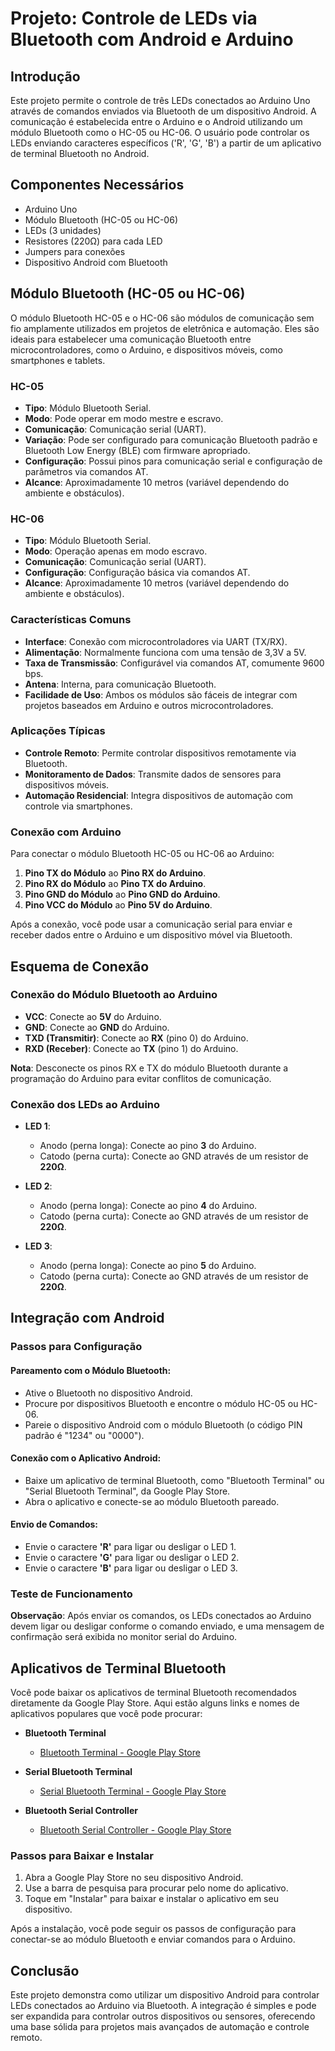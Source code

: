 # Projeto: Controle de LEDs via Bluetooth com Android e Arduino

## Introdução

Este projeto permite o controle de três LEDs conectados ao Arduino Uno através de comandos enviados via Bluetooth de um dispositivo Android. A comunicação é estabelecida entre o Arduino e o Android utilizando um módulo Bluetooth como o HC-05 ou HC-06. O usuário pode controlar os LEDs enviando caracteres específicos ('R', 'G', 'B') a partir de um aplicativo de terminal Bluetooth no Android.

## Componentes Necessários

- Arduino Uno
- Módulo Bluetooth (HC-05 ou HC-06)
- LEDs (3 unidades)
- Resistores (220Ω) para cada LED
- Jumpers para conexões
- Dispositivo Android com Bluetooth

## Módulo Bluetooth (HC-05 ou HC-06)

O módulo Bluetooth HC-05 e o HC-06 são módulos de comunicação sem fio amplamente utilizados em projetos de eletrônica e automação. Eles são ideais para estabelecer uma comunicação Bluetooth entre microcontroladores, como o Arduino, e dispositivos móveis, como smartphones e tablets.

### HC-05

- **Tipo**: Módulo Bluetooth Serial.
- **Modo**: Pode operar em modo mestre e escravo.
- **Comunicação**: Comunicação serial (UART).
- **Variação**: Pode ser configurado para comunicação Bluetooth padrão e Bluetooth Low Energy (BLE) com firmware apropriado.
- **Configuração**: Possui pinos para comunicação serial e configuração de parâmetros via comandos AT.
- **Alcance**: Aproximadamente 10 metros (variável dependendo do ambiente e obstáculos).

### HC-06

- **Tipo**: Módulo Bluetooth Serial.
- **Modo**: Operação apenas em modo escravo.
- **Comunicação**: Comunicação serial (UART).
- **Configuração**: Configuração básica via comandos AT.
- **Alcance**: Aproximadamente 10 metros (variável dependendo do ambiente e obstáculos).

### Características Comuns

- **Interface**: Conexão com microcontroladores via UART (TX/RX).
- **Alimentação**: Normalmente funciona com uma tensão de 3,3V a 5V.
- **Taxa de Transmissão**: Configurável via comandos AT, comumente 9600 bps.
- **Antena**: Interna, para comunicação Bluetooth.
- **Facilidade de Uso**: Ambos os módulos são fáceis de integrar com projetos baseados em Arduino e outros microcontroladores.

### Aplicações Típicas

- **Controle Remoto**: Permite controlar dispositivos remotamente via Bluetooth.
- **Monitoramento de Dados**: Transmite dados de sensores para dispositivos móveis.
- **Automação Residencial**: Integra dispositivos de automação com controle via smartphones.

### Conexão com Arduino

Para conectar o módulo Bluetooth HC-05 ou HC-06 ao Arduino:

1. **Pino TX do Módulo** ao **Pino RX do Arduino**.
2. **Pino RX do Módulo** ao **Pino TX do Arduino**.
3. **Pino GND do Módulo** ao **Pino GND do Arduino**.
4. **Pino VCC do Módulo** ao **Pino 5V do Arduino**.

Após a conexão, você pode usar a comunicação serial para enviar e receber dados entre o Arduino e um dispositivo móvel via Bluetooth.

## Esquema de Conexão

### Conexão do Módulo Bluetooth ao Arduino

- **VCC**: Conecte ao **5V** do Arduino.
- **GND**: Conecte ao **GND** do Arduino.
- **TXD (Transmitir)**: Conecte ao **RX** (pino 0) do Arduino.
- **RXD (Receber)**: Conecte ao **TX** (pino 1) do Arduino.

**Nota**: Desconecte os pinos RX e TX do módulo Bluetooth durante a programação do Arduino para evitar conflitos de comunicação.

### Conexão dos LEDs ao Arduino

- **LED 1**:
  - Anodo (perna longa): Conecte ao pino **3** do Arduino.
  - Catodo (perna curta): Conecte ao GND através de um resistor de **220Ω**.
  
- **LED 2**:
  - Anodo (perna longa): Conecte ao pino **4** do Arduino.
  - Catodo (perna curta): Conecte ao GND através de um resistor de **220Ω**.
  
- **LED 3**:
  - Anodo (perna longa): Conecte ao pino **5** do Arduino.
  - Catodo (perna curta): Conecte ao GND através de um resistor de **220Ω**.
## Integração com Android

### Passos para Configuração

#### Pareamento com o Módulo Bluetooth:
- Ative o Bluetooth no dispositivo Android.
- Procure por dispositivos Bluetooth e encontre o módulo HC-05 ou HC-06.
- Pareie o dispositivo Android com o módulo Bluetooth (o código PIN padrão é "1234" ou "0000").

#### Conexão com o Aplicativo Android:
- Baixe um aplicativo de terminal Bluetooth, como "Bluetooth Terminal" ou "Serial Bluetooth Terminal", da Google Play Store.
- Abra o aplicativo e conecte-se ao módulo Bluetooth pareado.

#### Envio de Comandos:
- Envie o caractere **'R'** para ligar ou desligar o LED 1.
- Envie o caractere **'G'** para ligar ou desligar o LED 2.
- Envie o caractere **'B'** para ligar ou desligar o LED 3.

### Teste de Funcionamento

**Observação**: Após enviar os comandos, os LEDs conectados ao Arduino devem ligar ou desligar conforme o comando enviado, e uma mensagem de confirmação será exibida no monitor serial do Arduino.

## Aplicativos de Terminal Bluetooth

Você pode baixar os aplicativos de terminal Bluetooth recomendados diretamente da Google Play Store. Aqui estão alguns links e nomes de aplicativos populares que você pode procurar:

- **Bluetooth Terminal**
  - [Bluetooth Terminal - Google Play Store](https://play.google.com/store/apps/details?id=kr.glomr.bluetooth_terminal)

- **Serial Bluetooth Terminal**
  - [Serial Bluetooth Terminal - Google Play Store](https://play.google.com/store/apps/details?id=de.kai_morich.serial_bluetooth_terminal)

- **Bluetooth Serial Controller**
  - [Bluetooth Serial Controller - Google Play Store](https://play.google.com/store/apps/details?id=cc.arduino.bluetoothserial)

### Passos para Baixar e Instalar

1. Abra a Google Play Store no seu dispositivo Android.
2. Use a barra de pesquisa para procurar pelo nome do aplicativo.
3. Toque em "Instalar" para baixar e instalar o aplicativo em seu dispositivo.

Após a instalação, você pode seguir os passos de configuração para conectar-se ao módulo Bluetooth e enviar comandos para o Arduino.


## Conclusão

Este projeto demonstra como utilizar um dispositivo Android para controlar LEDs conectados ao Arduino via Bluetooth. A integração é simples e pode ser expandida para controlar outros dispositivos ou sensores, oferecendo uma base sólida para projetos mais avançados de automação e controle remoto.
